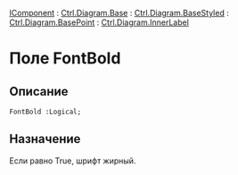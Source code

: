 ﻿---
Link: .Ctrl.Diagram.InnerLabel.@FontBold
---

[IComponent](topic:Com.Custom.ComClasses.IComponent.Default) :
[Ctrl.Diagram.Base](topic:Com.Custom.ComClasses.Ctrl.Diagram.Base.Default) :
[Ctrl.Diagram.BaseStyled](topic:Com.Custom.ComClasses.Ctrl.Diagram.BaseStyled.Default) :
[Ctrl.Diagram.BasePoint](topic:Com.Custom.ComClasses.Ctrl.Diagram.BasePoint.Default) :
[Ctrl.Diagram.InnerLabel](Default)

# Поле FontBold

## Описание

    FontBold :Logical;

## Назначение

Если равно True, шрифт жирный.